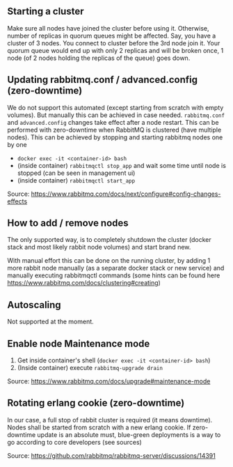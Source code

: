 ## Starting a cluster

Make sure all nodes have joined the cluster before using it. Otherwise, number of replicas in quorum queues might be affected. Say, you have a cluster of 3 nodes. You connect to cluster before the 3rd node join it. Your quorum queue would end up with only 2 replicas and will be broken once, 1 node (of 2 nodes holding the replicas of the queue) goes down.

## Updating rabbitmq.conf / advanced.config (zero-downtime)

We do not support this automated (except starting from scratch with empty volumes). But manually this can be achieved in case needed. `rabbitmq.conf` and `advanced.config` changes take effect after a node restart. This can be performed with zero-downtime when RabbitMQ is clustered (have multiple nodes). This can be achieved by stopping and starting rabbitmq nodes one by one
* `docker exec -it <container-id> bash`
* (inside container) `rabbitmqctl stop_app` and wait some time until node is stopped (can be seen in management ui)
* (inside container) `rabbitmqctl start_app`

Source: https://www.rabbitmq.com/docs/next/configure#config-changes-effects

## How to add / remove nodes

The only supported way, is to completely shutdown the cluster (docker stack and most likely rabbit node volumes) and start brand new.

With manual effort this can be done on the running cluster, by adding 1 more rabbit node manually (as a separate docker stack or new service) and manually executing rabbitmqctl commands (some hints can be found here https://www.rabbitmq.com/docs/clustering#creating)

## Autoscaling

Not supported at the moment.

## Enable node Maintenance mode

1. Get inside container's shell (`docker exec -it <container-id> bash`)
2. (Inside container) execute `rabbitmq-upgrade drain`

Source: https://www.rabbitmq.com/docs/upgrade#maintenance-mode

## Rotating erlang cookie (zero-downtime)

In our case, a full stop of rabbit cluster is required (it means downtime). Nodes shall be started from scratch with a new erlang cookie. If zero-downtime update is an absolute must, blue-green deployments is a way to go according to core developers (see sources)

Source: https://github.com/rabbitmq/rabbitmq-server/discussions/14391
